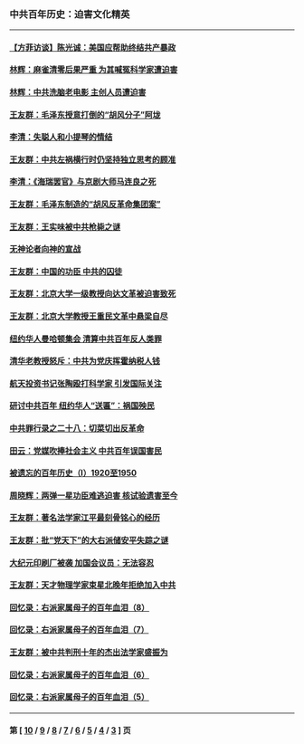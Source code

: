 ### 中共百年历史：迫害文化精英
---
#### [【方菲访谈】陈光诚：美国应帮助终结共产暴政](../../pages/nf1176111/n13759521.md?08100430) 
#### [林辉：麻雀清零后果严重 为其喊冤科学家遭迫害](../../pages/nf1176111/n13746900.md?08100430) 
#### [林辉：中共洗脑老电影 主创人员遭迫害](../../pages/nf1176111/n13699437.md?08100430) 
#### [王友群：毛泽东授意打倒的“胡风分子”阿垅](../../pages/nf1176111/n13592541.md?08100430) 
#### [李清：失聪人和小提琴的情结](../../pages/nf1176111/n13459280.md?08100430) 
#### [王友群：中共左祸横行时仍坚持独立思考的顾准](../../pages/nf1176111/n13444722.md?08100430) 
#### [李清：《海瑞罢官》与京剧大师马连良之死](../../pages/nf1176111/n13412316.md?08100430) 
#### [王友群：毛泽东制造的“胡风反革命集团案”](../../pages/nf1176111/n13324909.md?08100430) 
#### [王友群：王实味被中共枪毙之谜](../../pages/nf1176111/n13307502.md?08100430) 
#### [无神论者向神的宣战](../../pages/nf1176111/n13281535.md?08100430) 
#### [王友群：中国的功臣 中共的囚徒](../../pages/nf1176111/n13291790.md?08100430) 
#### [王友群：北京大学一级教授向达文革被迫害致死](../../pages/nf1176111/n13150966.md?08100430) 
#### [王友群：北京大学教授王重民文革中悬梁自尽](../../pages/nf1176111/n13084645.md?08100430) 
#### [纽约华人曼哈顿集会 清算中共百年反人类罪](../../pages/nf1176111/n13084157.md?08100430) 
#### [清华老教授怒斥：中共为党庆挥霍纳税人钱](../../pages/nf1176111/n13071430.md?08100430) 
#### [航天投资书记张陶殴打科学家 引发国际关注](../../pages/nf1176111/n13069132.md?08100430) 
#### [研讨中共百年 纽约华人“送匾”：祸国殃民](../../pages/nf1176111/n13057367.md?08100430) 
#### [中共罪行录之二十八：切菜切出反革命](../../pages/nf1176111/n13030600.md?08100430) 
#### [田云：党媒吹捧社会主义 中共百年误国害民](../../pages/nf1176111/n13006682.md?08100430) 
#### [被遗忘的百年历史（I）1920至1950](../../pages/nf1176111/n12986411.md?08100430) 
#### [周晓辉：两弹一星功臣难逃迫害 核试验遗害至今](../../pages/nf1176111/n12974997.md?08100430) 
#### [王友群：著名法学家江平最刻骨铭心的经历](../../pages/nf1176111/n12970787.md?08100430) 
#### [王友群：批“党天下”的大右派储安平失踪之谜](../../pages/nf1176111/n12954229.md?08100430) 
#### [大纪元印刷厂被袭 加国会议员：无法容忍](../../pages/nf1176111/n12883028.md?08100430) 
#### [王友群：天才物理学家束星北晚年拒绝加入中共](../../pages/nf1176111/n12792913.md?08100430) 
#### [回忆录：右派家属母子的百年血泪（8）](../../pages/nf1176111/n12706196.md?08100430) 
#### [回忆录：右派家属母子的百年血泪（7）](../../pages/nf1176111/n12706191.md?08100430) 
#### [王友群：被中共判刑十年的杰出法学家盛振为](../../pages/nf1176111/n12706141.md?08100430) 
#### [回忆录：右派家属母子的百年血泪（6）](../../pages/nf1176111/n12698863.md?08100430) 
#### [回忆录：右派家属母子的百年血泪（5）](../../pages/nf1176111/n12692515.md?08100430) 

---
#### 第 [ [10](./10.md?08100430) / [9](./9.md?08100430) / [8](./8.md?08100430) / [7](./7.md?08100430) / [6](./6.md?08100430) / [5](./5.md?08100430) / [4](./4.md?08100430) / [3](./3.md?08100430) ] 页
